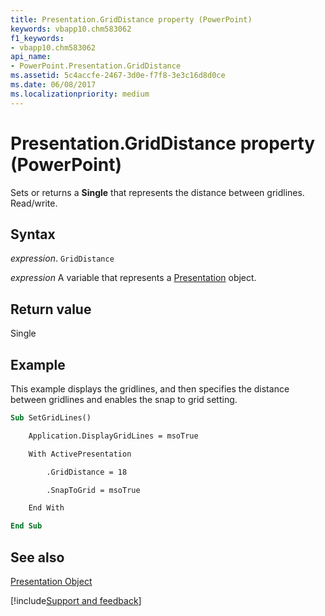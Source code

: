 ```yaml
---
title: Presentation.GridDistance property (PowerPoint)
keywords: vbapp10.chm583062
f1_keywords:
- vbapp10.chm583062
api_name:
- PowerPoint.Presentation.GridDistance
ms.assetid: 5c4accfe-2467-3d0e-f7f8-3e3c16d8d0ce
ms.date: 06/08/2017
ms.localizationpriority: medium
---
```



# Presentation.GridDistance property (PowerPoint)

Sets or returns a **Single** that represents the distance between gridlines. Read/write.


## Syntax

_expression_. `GridDistance`

_expression_ A variable that represents a [Presentation](PowerPoint.Presentation.md) object.


## Return value

Single


## Example

This example displays the gridlines, and then specifies the distance between gridlines and enables the snap to grid setting.


```vb
Sub SetGridLines()

    Application.DisplayGridLines = msoTrue

    With ActivePresentation

        .GridDistance = 18

        .SnapToGrid = msoTrue

    End With

End Sub
```


## See also


[Presentation Object](PowerPoint.Presentation.md)

[!include[Support and feedback](~/includes/feedback-boilerplate.md)]